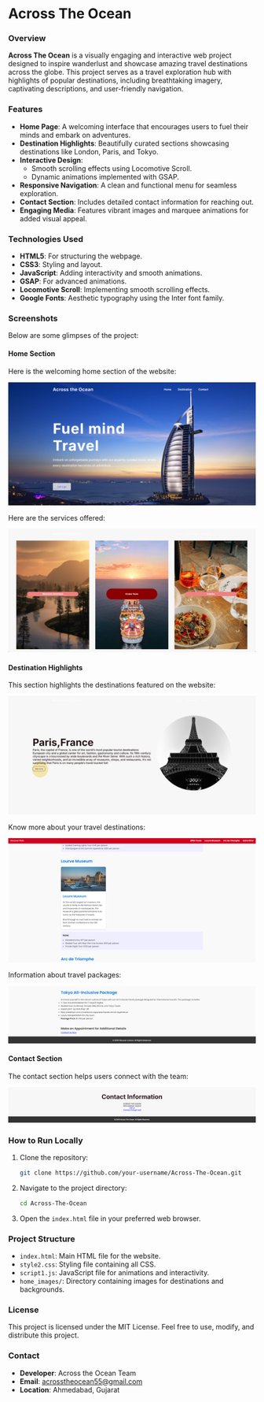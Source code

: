 # Across The Ocean

### Overview
**Across The Ocean** is a visually engaging and interactive web project designed to inspire wanderlust and showcase amazing travel destinations across the globe. This project serves as a travel exploration hub with highlights of popular destinations, including breathtaking imagery, captivating descriptions, and user-friendly navigation.

### Features
- **Home Page**: A welcoming interface that encourages users to fuel their minds and embark on adventures.
- **Destination Highlights**: Beautifully curated sections showcasing destinations like London, Paris, and Tokyo.
- **Interactive Design**: 
  - Smooth scrolling effects using Locomotive Scroll.
  - Dynamic animations implemented with GSAP.
- **Responsive Navigation**: A clean and functional menu for seamless exploration.
- **Contact Section**: Includes detailed contact information for reaching out.
- **Engaging Media**: Features vibrant images and marquee animations for added visual appeal.

### Technologies Used
- **HTML5**: For structuring the webpage.
- **CSS3**: Styling and layout.
- **JavaScript**: Adding interactivity and smooth animations.
- **GSAP**: For advanced animations.
- **Locomotive Scroll**: Implementing smooth scrolling effects.
- **Google Fonts**: Aesthetic typography using the Inter font family.

### Screenshots
Below are some glimpses of the project:

#### Home Section
Here is the welcoming home section of the website:

![Home Section](screenshot/Screenshot1.png)

Here are the services offered:

![Services](screenshot/Screenshot2.png)

#### Destination Highlights
This section highlights the destinations featured on the website:

![Destination Highlights](screenshot/Screenshot4.png)

Know more about your travel destinations:

![Know more about your destination](screenshot/Screenshot5.png)

Information about travel packages:

![Information about package](screenshot/Screenshot6.png)

#### Contact Section
The contact section helps users connect with the team:

![Contact Section](screenshot/Screenshot3.png)

### How to Run Locally
1. Clone the repository:
   ```bash
   git clone https://github.com/your-username/Across-The-Ocean.git
   ```
2. Navigate to the project directory:
   ```bash
   cd Across-The-Ocean
   ```
3. Open the `index.html` file in your preferred web browser.

### Project Structure
- `index.html`: Main HTML file for the website.
- `style2.css`: Styling file containing all CSS.
- `script1.js`: JavaScript file for animations and interactivity.
- `home_images/`: Directory containing images for destinations and backgrounds.

### License
This project is licensed under the MIT License. Feel free to use, modify, and distribute this project.

### Contact
- **Developer**: Across the Ocean Team
- **Email**: acrosstheocean55@gmail.com
- **Location**: Ahmedabad, Gujarat

